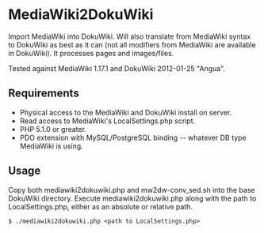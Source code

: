MediaWiki2DokuWiki
==================

Import MediaWiki into DokuWiki. Will also translate from MediaWiki syntax to
DokuWiki as best as it can (not all modifiers from MediaWiki are available in
DokuWiki). It processes pages and images/files.

Tested against MediaWiki 1.17.1 and DokuWiki 2012-01-25 "Angua".


Requirements
------------

* Physical access to the MediaWiki and DokuWiki install on server.
* Read access to MediaWiki's LocalSettings.php script.
* PHP 5.1.0 or greater.
* PDO extension with MySQL/PostgreSQL binding -- whatever DB type MediaWiki is using.

Usage
-----

Copy both mediawiki2dokuwiki.php and mw2dw-conv_sed.sh into the base DokuWiki
directory. Execute mediawiki2dokuwiki.php along with the path to
LocalSettings.php, either as an absolute or relative path.

    $ ./mediawiki2dokuwiki.php <path to LocalSettings.php>
